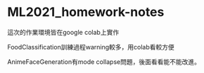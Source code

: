 # ML2021_homework-notes
這次的作業環境皆在google colab上實作

FoodClassification訓練過程warning較多，用colab看較方便

AnimeFaceGeneration有mode collapse問題，後面看看能不能改進。
